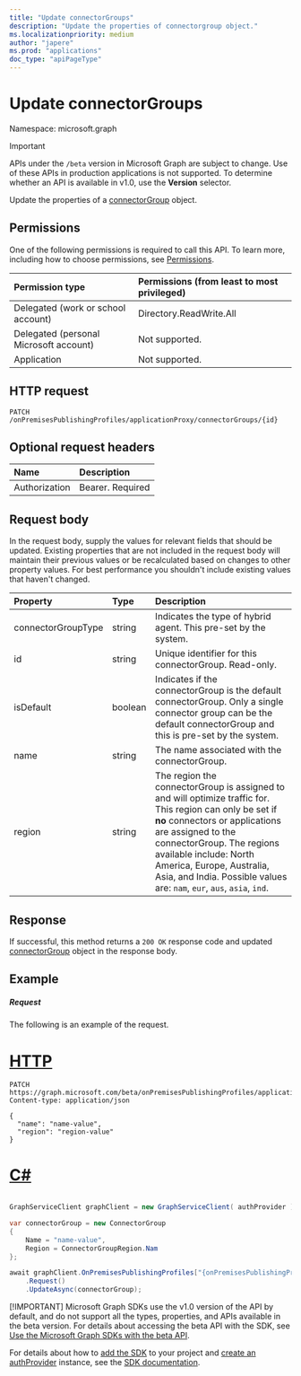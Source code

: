 ```yaml
---
title: "Update connectorGroups"
description: "Update the properties of connectorgroup object."
ms.localizationpriority: medium
author: "japere"
ms.prod: "applications"
doc_type: "apiPageType"
---
```


# Update connectorGroups

Namespace: microsoft.graph

> [!IMPORTANT]
> APIs under the `/beta` version in Microsoft Graph are subject to change. Use of these APIs in production applications is not supported. To determine whether an API is available in v1.0, use the **Version** selector.

Update the properties of a [connectorGroup](../resources/connectorgroup.md) object.

## Permissions
One of the following permissions is required to call this API. To learn more, including how to choose permissions, see [Permissions](/graph/permissions-reference).

|Permission type      | Permissions (from least to most privileged)              |
|:--------------------|:---------------------------------------------------------|
|Delegated (work or school account) | Directory.ReadWrite.All   |
|Delegated (personal Microsoft account) | Not supported.    |
|Application | Not supported.  |

## HTTP request
<!-- { "blockType": "ignored" } -->
```http
PATCH /onPremisesPublishingProfiles/applicationProxy/connectorGroups/{id}
```
## Optional request headers
| Name       | Description|
|:-----------|:-----------|
| Authorization  | Bearer. Required|

## Request body
In the request body, supply the values for relevant fields that should be updated. Existing properties that are not included in the request body will maintain their previous values or be recalculated based on changes to other property values. For best performance you shouldn't include existing values that haven't changed.

| Property	   | Type	|Description|
|:---------------|:--------|:----------|
|connectorGroupType|string| Indicates the type of hybrid agent. This pre-set by the system. |
|id|string| Unique identifier for this connectorGroup. Read-only. |
|isDefault|boolean| Indicates if the connectorGroup is the default connectorGroup. Only a single connector group can be the default connectorGroup and this is pre-set by the system. |
|name|string| The name associated with the connectorGroup. |
|region|string| The region the connectorGroup is assigned to and will optimize traffic for. This region can only be set if **no** connectors or applications are assigned to the connectorGroup. The regions available include: North America, Europe, Australia, Asia, and India. Possible values are: `nam`, `eur`, `aus`, `asia`, `ind`.|

## Response

If successful, this method returns a `200 OK` response code and updated [connectorGroup](../resources/connectorgroup.md) object in the response body.
## Example
##### Request
The following is an example of the request.

# [HTTP](#tab/http)
<!-- {
  "blockType": "request",
  "name": "update_connectorgroup_2"
}-->
```http
PATCH https://graph.microsoft.com/beta/onPremisesPublishingProfiles/applicationProxy/connectorGroups/{id}
Content-type: application/json

{
  "name": "name-value",
  "region": "region-value"
}
```

# [C#](#tab/csharp)

```csharp

GraphServiceClient graphClient = new GraphServiceClient( authProvider );

var connectorGroup = new ConnectorGroup
{
	Name = "name-value",
	Region = ConnectorGroupRegion.Nam
};

await graphClient.OnPremisesPublishingProfiles["{onPremisesPublishingProfile-id}"].ConnectorGroups["{connectorGroup-id}"]
	.Request()
	.UpdateAsync(connectorGroup);

```


 [!IMPORTANT]
 Microsoft Graph SDKs use the v1.0 version of the API by default, and do not support all the types, properties, and APIs available in the beta version. For details about accessing the beta API with the SDK, see [Use the Microsoft Graph SDKs with the beta API](/graph/sdks/use-beta).

 For details about how to [add the SDK](/graph/sdks/sdk-installation) to your project and [create an authProvider](/graph/sdks/choose-authentication-providers) instance, see the [SDK documentation](/graph/sdks/sdks-overview).

